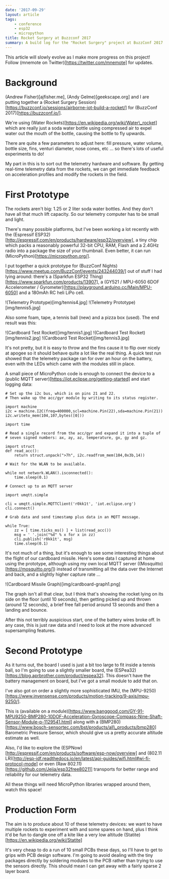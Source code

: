 ```yaml
---
date: '2017-09-29'
layout: article
tags:
    - conference
    - esp32
    - micropython
title: Rocket Surgery at Buzzconf 2017
summary: A build log for the "Rocket Surgery" project at BuzzConf 2017
---
```


This article will slowly evolve as I make more progress on this project!
Follow (mnemote on Twitter)[https://twitter.com/mnemote] for updates.

# Background

(Andrew Fisher)[ajfisher.me], (Andy Gelme)[geekscape.org] and I are
putting together a (Rocket Surgery Session)[https://buzzconf.io/sessions/airborne-iot-build-a-rocket/]
for (BuzzConf 2017)[https://buzzconf.io/].

We're using (Water Rockets)[https://en.wikipedia.org/wiki/Water\_rocket] which are 
really just a soda water bottle using compressed air to expel water out the mouth
of the bottle, causing the bottle to fly upwards.

There are quite a few parameters to adjust here: fill pressure, water volume,
bottle size, fins, venturi diameter, nose cones, etc ... so there's lots of
useful experiments to do!

My part in this is to sort out the telemetry hardware and software.  By getting
real-time telemetry data from the rockets, we can get immediate feedback on 
acceleration profiles and modify the rockets in the field.

# First Prototype

The rockets aren't big: 1.25 or 2 liter soda water bottles.  And they don't have all that
much lift capacity.  So our telemetry computer has to be small and light.

There's many possible platforms, but I've been working a lot recently with the
(Espressif ESP32)[http://espressif.com/en/products/hardware/esp32/overview],
a tiny chip which packs a reasonably powerful 32-bit CPU, RAM, Flash and a 2.4GHz
radio into a package the size of your thumbnail.  Even better, it can run
(MicroPython)[https://micropython.org/].

I put together a quick prototype for
(BuzzConf Nights)[https://www.meetup.com/BuzzConf/events/243244039/]
out of stuff I had lying around: there's a 
(Sparkfun ESP32 Thing)[https://www.sparkfun.com/products/13907], 
a (GY521 / MPU-6050 6DOF Accelerometer / Gyrometer)[https://playground.arduino.cc/Main/MPU-6050]
and a 180mAh RC heli LiPo cell.

!(Telemetry Prototype)[img/tennis4.jpg]
!(Telemetry Prototype)[img/tennis5.jpg]

Also some foam, tape, a tennis ball (new) and a pizza box (used).
The end result was this:

!(Cardboard Test Rocket)[img/tennis1.jpg]
!(Cardboard Test Rocket)[img/tennis2.jpg]
!(Cardboard Test Rocket)[img/tennis3.jpg]

It's not pretty, but it is easy to throw and the fins cause it to flip
over nicely at apogee so it should behave quite a lot like the real thing.
A quick test run showed that the telemetry package ran for over an hour
on the battery, even with the LEDs which came with the modules still in place.

A small piece of MicroPython code is enough to connect the device to a
(public MQTT server)[https://iot.eclipse.org/getting-started] and start logging data:


    # Set up the i2c bus, which is on pins 21 and 22.
    # Then wake up the acc/gyr module by writing to its status register.

    import machine
    i2c = machine.I2C(freq=400000,scl=machine.Pin(22),sda=machine.Pin(21))
    i2c.writeto_mem(104,107,bytes([0]))

    import time

    # Read a single record from the acc/gyr and expand it into a tuple of
    # seven signed numbers: ax, ay, az, temperature, gx, gy and gz.

    import struct
    def read_acc():
        return struct.unpack(">7h", i2c.readfrom_mem(104,0x3b,14))

    # Wait for the WLAN to be available.

    while not network.WLAN().isconnected():
        time.sleep(0.1)

    # Connect up to an MQTT server

    import umqtt.simple

    cli = umqtt.simple.MQTTClient('r0kk1t', 'iot.eclipse.org')
    cli.connect()

    # Grab data and send timestamp plus data in an MQTT message.

    while True:
        zz = [ time.ticks_ms() ] + list(read_acc())
        msg = ' '.join("%d" % x for x in zz)
        cli.publish('r0kk1t', msg)
        time.sleep(0.1)

It's not much of a thing, but it's enough to see some interesting things about
the flight of our cardboard missile.  Here's some data I captured at home using the prototype,
although using my own local MQTT server ((Mosquitto)[https://mosquitto.org/]) instead of
transmitting all the data over the Internet and back, and a slightly higher capture rate ...

!(Cardboard Missile Graph)[img/cardboard-graph1.png]

The graph isn't all that clear, but I think that's showing the rocket lying on its side on 
the floor (until 10 seconds), then getting picked up and thrown (around 12 seconds),
a brief free fall period around 13 seconds and then a landing and bounce.

After this not terribly auspicious start, one of the battery wires broke off. 
In any case, this is just raw data and I need to look at the more advanced supersampling features.

# Second Prototype

As it turns out, the board I used is just a bit too large to fit inside a tennis ball, 
so I'm going to use a slightly smaller board, the
(ESPea32)[https://blog.aprbrother.com/product/espea32].  This doesn't have the battery
management on board, but I've got a small module to add that on.

I've also got on order a slightly more sophisticated
IMU, the (MPU-9250)[https://www.invensense.com/products/motion-tracking/9-axis/mpu-9250/].

This is (available on a module)[https://www.banggood.com/GY-91-MPU9250-BMP280-10DOF-Acceleration-Gyroscope-Compass-Nine-Shaft-Sensor-Module-p-1129541.html] along with a
(BMP280)[https://www.bosch-sensortec.com/bst/products/all\_products/bmp280] Barometric Pressure Sensor, 
which should give us a pretty accurate altitude estimate as well.

Also, I'd like to explore the (ESPNow)[http://espressif.com/en/products/software/esp-now/overview]
and (802.11 LR)[http://esp-idf.readthedocs.io/en/latest/api-guides/wifi.html#wi-fi-protocol-mode] 
or even (Raw 802.11)[https://github.com/Jeija/esp32free80211]
transports for better range and reliability for our telemetry data.

All these things will need MicroPython libraries wrapped around them, watch this space!

# Production Form

The aim is to produce about 10 of these telemetry devices: we want to have multiple rockets
to experiment with and some spares on hand, plus I think it'd be fun to dangle one off a kite
like a very low altitude (Statite)[https://en.wikipedia.org/wiki/Statite]

It's very cheap to do a run of 10 small PCBs these days, so I'll have to get to grips with
PCB design software.  I'm going to avoid dealing with the tiny packages directly by soldering
modules to the PCB rather than trying to use the sensors directly.  This should mean I can 
get away with a fairly sparse 2 layer board.
